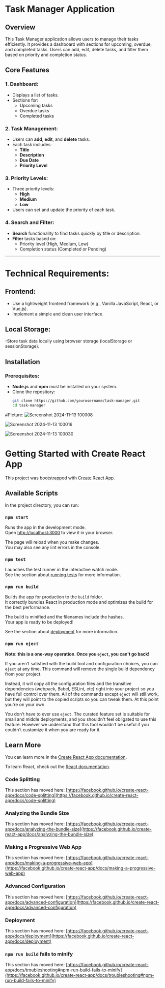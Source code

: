 # Task Manager Application

## Overview
This Task Manager application allows users to manage their tasks efficiently. It provides a dashboard with sections for upcoming, overdue, and completed tasks. Users can add, edit, delete tasks, and filter them based on priority and completion status.

## Core Features

### 1. **Dashboard**:
- Displays a list of tasks.
- Sections for:
  - Upcoming tasks
  - Overdue tasks
  - Completed tasks

### 2. **Task Management**:
- Users can **add**, **edit**, and **delete** tasks.
- Each task includes:
  - **Title**
  - **Description**
  - **Due Date**
  - **Priority Level**

### 3. **Priority Levels**:
- Three priority levels:
  - **High**
  - **Medium**
  - **Low**
- Users can set and update the priority of each task.

### 4. **Search and Filter**:
- **Search** functionality to find tasks quickly by title or description.
- **Filter** tasks based on:
  - Priority level (High, Medium, Low)
  - Completion status (Completed or Pending)

---

# Technical Requirements:
## Frontend:
- Use a lightweight frontend framework (e.g., Vanilla JavaScript, React, or Vue.js).
- Implement a simple and clean user interface.
## Local Storage:
-Store task data locally using browser storage (localStorage or sessionStorage).


## Installation

### Prerequisites:
- **Node.js** and **npm** must be installed on your system.
- Clone the repository:
  ```bash
  git clone https://github.com/yourusername/task-manager.git
  cd task-manager


#Picture:
![Screenshot 2024-11-13 100008](https://github.com/user-attachments/assets/1e5fa24b-cddf-4673-b6bc-4f438b5cd395)

![Screenshot 2024-11-13 100016](https://github.com/user-attachments/assets/f4dfe9f7-86fa-4c66-b13a-886f0dcd8df3)

![Screenshot 2024-11-13 100030](https://github.com/user-attachments/assets/719c48b7-ed4f-456c-aaf9-db4cc8518490)


# Getting Started with Create React App

This project was bootstrapped with [Create React App](https://github.com/facebook/create-react-app).

## Available Scripts

In the project directory, you can run:

### `npm start`

Runs the app in the development mode.\
Open [http://localhost:3000](http://localhost:3000) to view it in your browser.

The page will reload when you make changes.\
You may also see any lint errors in the console.

### `npm test`

Launches the test runner in the interactive watch mode.\
See the section about [running tests](https://facebook.github.io/create-react-app/docs/running-tests) for more information.

### `npm run build`

Builds the app for production to the `build` folder.\
It correctly bundles React in production mode and optimizes the build for the best performance.

The build is minified and the filenames include the hashes.\
Your app is ready to be deployed!

See the section about [deployment](https://facebook.github.io/create-react-app/docs/deployment) for more information.

### `npm run eject`

**Note: this is a one-way operation. Once you `eject`, you can't go back!**

If you aren't satisfied with the build tool and configuration choices, you can `eject` at any time. This command will remove the single build dependency from your project.

Instead, it will copy all the configuration files and the transitive dependencies (webpack, Babel, ESLint, etc) right into your project so you have full control over them. All of the commands except `eject` will still work, but they will point to the copied scripts so you can tweak them. At this point you're on your own.

You don't have to ever use `eject`. The curated feature set is suitable for small and middle deployments, and you shouldn't feel obligated to use this feature. However we understand that this tool wouldn't be useful if you couldn't customize it when you are ready for it.

## Learn More

You can learn more in the [Create React App documentation](https://facebook.github.io/create-react-app/docs/getting-started).

To learn React, check out the [React documentation](https://reactjs.org/).

### Code Splitting

This section has moved here: [https://facebook.github.io/create-react-app/docs/code-splitting](https://facebook.github.io/create-react-app/docs/code-splitting)

### Analyzing the Bundle Size

This section has moved here: [https://facebook.github.io/create-react-app/docs/analyzing-the-bundle-size](https://facebook.github.io/create-react-app/docs/analyzing-the-bundle-size)

### Making a Progressive Web App

This section has moved here: [https://facebook.github.io/create-react-app/docs/making-a-progressive-web-app](https://facebook.github.io/create-react-app/docs/making-a-progressive-web-app)

### Advanced Configuration

This section has moved here: [https://facebook.github.io/create-react-app/docs/advanced-configuration](https://facebook.github.io/create-react-app/docs/advanced-configuration)

### Deployment

This section has moved here: [https://facebook.github.io/create-react-app/docs/deployment](https://facebook.github.io/create-react-app/docs/deployment)

### `npm run build` fails to minify

This section has moved here: [https://facebook.github.io/create-react-app/docs/troubleshooting#npm-run-build-fails-to-minify](https://facebook.github.io/create-react-app/docs/troubleshooting#npm-run-build-fails-to-minify)
